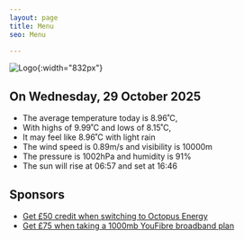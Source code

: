 ```yaml
---
layout: page
title: Menu
seo: Menu

---
```


![Logo](/images/logo.jpg){:width="832px"}

<!-- weather_marker starts -->
## On Wednesday, 29 October 2025

- The average temperature today is 8.96˚C,
- With highs of 9.99˚C and lows of 8.15˚C,
- It may feel like 8.96˚C with light rain
- The wind speed is 0.89m/s and visibility is 10000m
- The pressure is 1002hPa and humidity is 91%
- The sun will rise at 06:57 and set at 16:46

<!-- weather_marker ends -->

## Sponsors

- [Get £50 credit when switching to Octopus Energy](https://bit.ly/3oD1nnS)
- [Get £75 when taking a 1000mb YouFibre broadband plan](https://aklam.io/91zWhU?)
